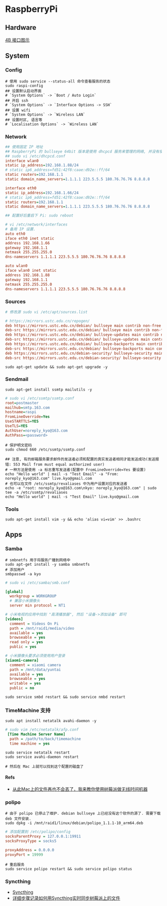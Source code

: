 # RaspberryPi
## Hardware
[4B 接口图示](https://img.alicdn.com/imgextra/i4/2206530532867/O1CN01ZL9ZPk1X385HNnOpj_!!2206530532867.jpg)

## System

### Config
```shell
# 使用 sudo service --status-all 命令查看服务的状态
sudo raspi-config
## 设置默认启动界面
# `System Options` -> `Boot / Auto Login`
## 开启 ssh
# `System Options` -> `Interface Options -> SSH`
## 设置 wifi
# `System Options` -> `Wireless LAN`
## 设置时区, 语言等
# `Localisation Options` -> `Wireless LAN`
```

### Network 
```ini
## 使用固定 IP 地址
## RaspberryPi 的 bullseye 64bit 版本是使用 dhcpcd 服务来管理的网络, 并没有使用 networking
## sudo vi /etc/dhcpcd.conf
interface wlan0
static ip_address=192.168.1.88/24
# static ip6_address=fd51:42f8:caae:d92e::ff/64
static routers=192.168.1.1
static domain_name_servers=1.1.1.1 223.5.5.5 180.76.76.76 8.8.8.8

interface eth0
static ip_address=192.168.1.66/24
# static ip6_address=fd51:42f8:caae:d92e::ff/64
static routers=192.168.1.1
static domain_name_servers=1.1.1.1 223.5.5.5 180.76.76.76 8.8.8.8

## 配置好后重启下 Pi: sudo reboot
```

```ini
# vi /etc/network/interfaces 
# 备用 IP 设置.
auto eth0
iface eth0 inet static
address 192.168.1.66
gateway 192.168.1.1
netmask 255.255.255.0
dns-nameservers 1.1.1.1 223.5.5.5 180.76.76.76 8.8.8.8

auto wlan0
iface wlan0 inet static
address 192.168.1.88
gateway 192.168.1.1
netmask 255.255.255.0
dns-nameservers 1.1.1.1 223.5.5.5 180.76.76.76 8.8.8.8
```
### Sources

```ini
# 修改源 sudo vi /etc/apt/sources.list

# https://mirrors.ustc.edu.cn/repogen/
deb https://mirrors.ustc.edu.cn/debian/ bullseye main contrib non-free
deb-src https://mirrors.ustc.edu.cn/debian/ bullseye main contrib non-free
deb https://mirrors.ustc.edu.cn/debian/ bullseye-updates main contrib non-free
deb-src https://mirrors.ustc.edu.cn/debian/ bullseye-updates main contrib non-free
deb https://mirrors.ustc.edu.cn/debian/ bullseye-backports main contrib non-free
deb-src https://mirrors.ustc.edu.cn/debian/ bullseye-backports main contrib non-free
deb https://mirrors.ustc.edu.cn/debian-security/ bullseye-security main contrib non-free
deb-src https://mirrors.ustc.edu.cn/debian-security/ bullseye-security main contrib non-free

```

```shell
sudo apt-get update && sudo apt-get upgrade -y
```

### Sendmail
```shell
sudo apt-get install ssmtp mailutils -y
```

```ini
# sudo vi /etc/ssmtp/ssmtp.conf
root=postmaster
mailhub=smtp.163.com
hostname=raspi
FromLineOverride=Yes
UseSTARTTLS=YES
UseTLS=YES
AuthUser=noreply_kyo@163.com
AuthPass=<password>
```

```shell
# 保护明文密码
sudo chmod 660 /etc/ssmtp/ssmtp.conf

## 注意, 有的邮箱服务要求邮件的发送者必须和配置的真实发送者相同才能发送成功(发送报错: 553 Mail from must equal authorized user)
# 一种方法是使用 -a 标志重写发送者(配置中 FromLineOverride=Yes 要设置)
echo "Hello world" | mail -s "Test Email" -a "From: noreply_kyo@163.com" live.kyo@gmail.com
# 也可以在文件 /etc/ssmtp/revaliases 中为用户设置对应的发送者 
echo -e "root: noreply_kyo@163.com\nkyo: noreply_kyo@163.com" | sudo tee -a /etc/ssmtp/revaliases 
echo "Hello world" | mail -s "Test Email" live.kyo@gmail.com
```

### Tools
```shell
sudo apt-get install vim -y && echo 'alias vi=vim' >> .bashrc
```

## Apps
### Samba
```shell
# smbnetfs 用于将服务广播到网络中
sudo apt-get install -y samba smbnetfs
# 添加用户
smbpasswd -a kyo 
```
```ini
# sudo vi /etc/samba/smb.conf

[global]
  workgroup = WORKGROUP
  # 兼容小米摄像头
  server min protocol = NT1

# 小米电视的应用中找到 "高清播放器", 然后 "设备->添加设备" 即可
[videos]
  comment = Videos On Pi
  path = /mnt/raid1/media/video
  available = yes
  browseable = yes
  read only = yes
  public = yes

# 小米摄像头要求必须使用用户登录
[xiaomi-camera]
  comment = xiaomi camera
  path = /mnt/data/yuntai
  available = yes
  browseable = yes
  writable = yes
  public = no

```

```shell
sudo service smbd restart && sudo service nmbd restart
```

### TimeMachine 支持

```shell
sudo apt install netatalk avahi-daemon -y
```
```ini
# sudo vim /etc/netatalk/afp.conf
 [Time Machine Server Name]
  path = /path/to/back/timemachine
  time machine = yes
```

```shell
sudo service netatalk restart
sudo service avahi-daemon restart

# 然后在 Mac 上就可以找到这个配置的磁盘了
```

#### Refs
* [从此Mac上的文件再也不会丟了，我来教你使用树莓派做无线时间机器](https://zhuanlan.zhihu.com/p/335259509)


### polipo
```shell
# 由于 polipo 已停止了维护. debian bullseye 上已经没有这个软件的源了. 需要下载 deb 文件安装.
sudo dpkg -i /mnt/raid1/linux/debian/polipo_1.1.1-10_arm64.deb

```

```ini
# 添加配置到 /etc/polipo/config
socksParentProxy = 127.0.0.1:19911
socksProxyType = socks5

proxyAddress = 0.0.0.0
proxyPort = 19999
```

```shell
# 重启服务
sudo service polipo restart && sudo service polipo status
```

### Syncthing

* [Syncthing](https://syncthing.net/)
* [详细步骤记录如何用Syncthing实时同步树莓派上的文件](https://www.labno3.com/2021/03/31/synchronizing-files-on-your-raspberry-pi-with-syncthing/)


